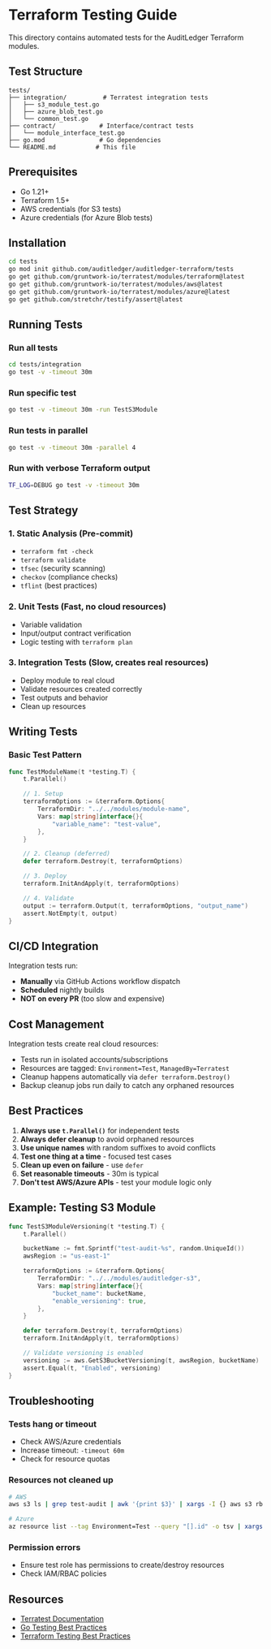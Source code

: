 # Terraform Testing Guide

This directory contains automated tests for the AuditLedger Terraform modules.

## Test Structure

```
tests/
├── integration/          # Terratest integration tests
│   ├── s3_module_test.go
│   ├── azure_blob_test.go
│   └── common_test.go
├── contract/            # Interface/contract tests
│   └── module_interface_test.go
├── go.mod               # Go dependencies
└── README.md           # This file
```

## Prerequisites

- Go 1.21+
- Terraform 1.5+
- AWS credentials (for S3 tests)
- Azure credentials (for Azure Blob tests)

## Installation

```bash
cd tests
go mod init github.com/auditledger/auditledger-terraform/tests
go get github.com/gruntwork-io/terratest/modules/terraform@latest
go get github.com/gruntwork-io/terratest/modules/aws@latest
go get github.com/gruntwork-io/terratest/modules/azure@latest
go get github.com/stretchr/testify/assert@latest
```

## Running Tests

### Run all tests
```bash
cd tests/integration
go test -v -timeout 30m
```

### Run specific test
```bash
go test -v -timeout 30m -run TestS3Module
```

### Run tests in parallel
```bash
go test -v -timeout 30m -parallel 4
```

### Run with verbose Terraform output
```bash
TF_LOG=DEBUG go test -v -timeout 30m
```

## Test Strategy

### 1. Static Analysis (Pre-commit)
- `terraform fmt -check`
- `terraform validate`
- `tfsec` (security scanning)
- `checkov` (compliance checks)
- `tflint` (best practices)

### 2. Unit Tests (Fast, no cloud resources)
- Variable validation
- Input/output contract verification
- Logic testing with `terraform plan`

### 3. Integration Tests (Slow, creates real resources)
- Deploy module to real cloud
- Validate resources created correctly
- Test outputs and behavior
- Clean up resources

## Writing Tests

### Basic Test Pattern

```go
func TestModuleName(t *testing.T) {
    t.Parallel()

    // 1. Setup
    terraformOptions := &terraform.Options{
        TerraformDir: "../../modules/module-name",
        Vars: map[string]interface{}{
            "variable_name": "test-value",
        },
    }

    // 2. Cleanup (deferred)
    defer terraform.Destroy(t, terraformOptions)

    // 3. Deploy
    terraform.InitAndApply(t, terraformOptions)

    // 4. Validate
    output := terraform.Output(t, terraformOptions, "output_name")
    assert.NotEmpty(t, output)
}
```

## CI/CD Integration

Integration tests run:
- **Manually** via GitHub Actions workflow dispatch
- **Scheduled** nightly builds
- **NOT on every PR** (too slow and expensive)

## Cost Management

Integration tests create real cloud resources:
- Tests run in isolated accounts/subscriptions
- Resources are tagged: `Environment=Test`, `ManagedBy=Terratest`
- Cleanup happens automatically via `defer terraform.Destroy()`
- Backup cleanup jobs run daily to catch any orphaned resources

## Best Practices

1. **Always use `t.Parallel()`** for independent tests
2. **Always defer cleanup** to avoid orphaned resources
3. **Use unique names** with random suffixes to avoid conflicts
4. **Test one thing at a time** - focused test cases
5. **Clean up even on failure** - use `defer`
6. **Set reasonable timeouts** - 30m is typical
7. **Don't test AWS/Azure APIs** - test your module logic only

## Example: Testing S3 Module

```go
func TestS3ModuleVersioning(t *testing.T) {
    t.Parallel()

    bucketName := fmt.Sprintf("test-audit-%s", random.UniqueId())
    awsRegion := "us-east-1"

    terraformOptions := &terraform.Options{
        TerraformDir: "../../modules/auditledger-s3",
        Vars: map[string]interface{}{
            "bucket_name": bucketName,
            "enable_versioning": true,
        },
    }

    defer terraform.Destroy(t, terraformOptions)
    terraform.InitAndApply(t, terraformOptions)

    // Validate versioning is enabled
    versioning := aws.GetS3BucketVersioning(t, awsRegion, bucketName)
    assert.Equal(t, "Enabled", versioning)
}
```

## Troubleshooting

### Tests hang or timeout
- Check AWS/Azure credentials
- Increase timeout: `-timeout 60m`
- Check for resource quotas

### Resources not cleaned up
```bash
# AWS
aws s3 ls | grep test-audit | awk '{print $3}' | xargs -I {} aws s3 rb s3://{} --force

# Azure
az resource list --tag Environment=Test --query "[].id" -o tsv | xargs -I {} az resource delete --ids {}
```

### Permission errors
- Ensure test role has permissions to create/destroy resources
- Check IAM/RBAC policies

## Resources

- [Terratest Documentation](https://terratest.gruntwork.io/)
- [Go Testing Best Practices](https://golang.org/doc/code.html#Testing)
- [Terraform Testing Best Practices](https://www.terraform.io/docs/language/modules/testing-experiment.html)
